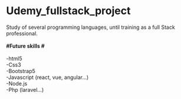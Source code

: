 # Udemy_fullstack_project
 Study of several programming languages, until training as a full Stack professional.
 <br>
 <br>
<strong> #Future skills # </strong> 
<br>
 <br>
 -html5
 <br>
 -Css3
 <br>
 -Bootstrap5
 <br>
 -Javascript (react, vue, angular...)
 <br>
 -Node.js
 <br>
 -Php (laravel...)
 <br>
